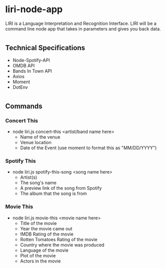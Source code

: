 # liri-node-app

LIRI is a Language Interpretation and Recognition Interface. LIRI will be a command line node app that takes in parameters and gives you back data.

#
## Technical Specifications
* Node-Spotify-API
* OMDB API
* Bands In Town API
* Axios 
* Moment
* DotEnv
#
## Commands 
### Concert This
* node liri.js concert-this \<artist/band name here\>
    * Name of the venue
    * Venue location
    * Date of the Event (use moment to format this as "MM/DD/YYYY")
### Spotify This
* node liri.js spotify-this-song \<song name here\>
    * Artist(s)
    * The song's name
    * A preview link of the song from Spotify
    * The album that the song is from
### Movie This
* node liri.js movie-this \<movie name here\>
  * Title of the movie
  * Year the movie came out
  * IMDB Rating of the movie
  * Rotten Tomatoes Rating of the movie
  * Country where the movie was produced
  * Language of the movie
  * Plot of the movie
  * Actors in the movie

